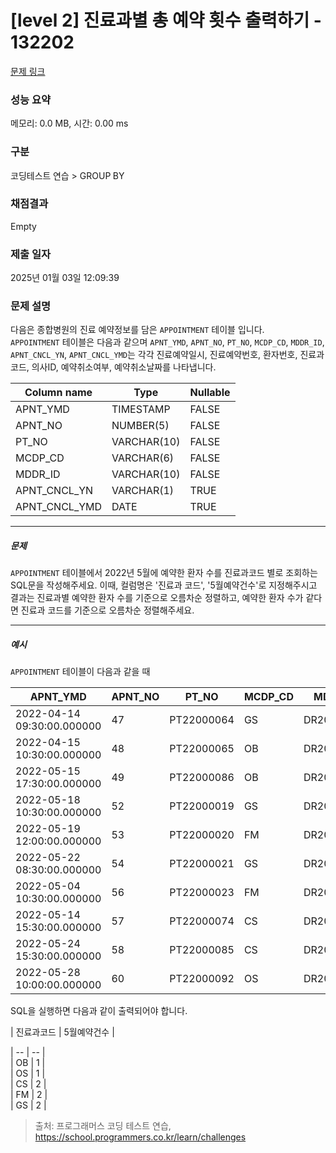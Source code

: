 # [level 2] 진료과별 총 예약 횟수 출력하기 - 132202 

[문제 링크](https://school.programmers.co.kr/learn/courses/30/lessons/132202) 

### 성능 요약

메모리: 0.0 MB, 시간: 0.00 ms

### 구분

코딩테스트 연습 > GROUP BY

### 채점결과

Empty

### 제출 일자

2025년 01월 03일 12:09:39

### 문제 설명

<p>다음은 종합병원의 진료 예약정보를 담은 <code>APPOINTMENT</code> 테이블 입니다.<br>
<code>APPOINTMENT</code> 테이블은 다음과 같으며 <code>APNT_YMD</code>, <code>APNT_NO</code>, <code>PT_NO</code>, <code>MCDP_CD</code>, <code>MDDR_ID</code>, <code>APNT_CNCL_YN</code>, <code>APNT_CNCL_YMD</code>는 각각 진료예약일시, 진료예약번호, 환자번호, 진료과코드, 의사ID, 예약취소여부, 예약취소날짜를 나타냅니다.</p>
<table class="table">
        <thead><tr>
<th>Column name</th>
<th>Type</th>
<th>Nullable</th>
</tr>
</thead>
        <tbody><tr>
<td>APNT_YMD</td>
<td>TIMESTAMP</td>
<td>FALSE</td>
</tr>
<tr>
<td>APNT_NO</td>
<td>NUMBER(5)</td>
<td>FALSE</td>
</tr>
<tr>
<td>PT_NO</td>
<td>VARCHAR(10)</td>
<td>FALSE</td>
</tr>
<tr>
<td>MCDP_CD</td>
<td>VARCHAR(6)</td>
<td>FALSE</td>
</tr>
<tr>
<td>MDDR_ID</td>
<td>VARCHAR(10)</td>
<td>FALSE</td>
</tr>
<tr>
<td>APNT_CNCL_YN</td>
<td>VARCHAR(1)</td>
<td>TRUE</td>
</tr>
<tr>
<td>APNT_CNCL_YMD</td>
<td>DATE</td>
<td>TRUE</td>
</tr>
</tbody>
      </table>
<hr>

<h5>문제</h5>

<p><code>APPOINTMENT</code> 테이블에서 2022년 5월에 예약한 환자 수를 진료과코드 별로 조회하는 SQL문을 작성해주세요. 이때, 컬럼명은 '진료과 코드', '5월예약건수'로 지정해주시고 결과는 진료과별 예약한 환자 수를 기준으로 오름차순 정렬하고, 예약한 환자 수가 같다면 진료과 코드를 기준으로 오름차순 정렬해주세요.</p>

<hr>

<h5>예시</h5>

<p><code>APPOINTMENT</code> 테이블이 다음과 같을 때</p>
<table class="table">
        <thead><tr>
<th>APNT_YMD</th>
<th>APNT_NO</th>
<th>PT_NO</th>
<th>MCDP_CD</th>
<th>MDDR_ID</th>
<th>APNT_CNCL_YN</th>
<th>APNT_CNCL_YMD</th>
</tr>
</thead>
        <tbody><tr>
<td>2022-04-14 09:30:00.000000</td>
<td>47</td>
<td>PT22000064</td>
<td>GS</td>
<td>DR20170123</td>
<td>N</td>
<td>NULL</td>
</tr>
<tr>
<td>2022-04-15 10:30:00.000000</td>
<td>48</td>
<td>PT22000065</td>
<td>OB</td>
<td>DR20100231</td>
<td>N</td>
<td>NULL</td>
</tr>
<tr>
<td>2022-05-15 17:30:00.000000</td>
<td>49</td>
<td>PT22000086</td>
<td>OB</td>
<td>DR20100231</td>
<td>N</td>
<td>NULL</td>
</tr>
<tr>
<td>2022-05-18 10:30:00.000000</td>
<td>52</td>
<td>PT22000019</td>
<td>GS</td>
<td>DR20100039</td>
<td>N</td>
<td>NULL</td>
</tr>
<tr>
<td>2022-05-19 12:00:00.000000</td>
<td>53</td>
<td>PT22000020</td>
<td>FM</td>
<td>DR20010112</td>
<td>N</td>
<td>NULL</td>
</tr>
<tr>
<td>2022-05-22 08:30:00.000000</td>
<td>54</td>
<td>PT22000021</td>
<td>GS</td>
<td>DR20100039</td>
<td>N</td>
<td>NULL</td>
</tr>
<tr>
<td>2022-05-04 10:30:00.000000</td>
<td>56</td>
<td>PT22000023</td>
<td>FM</td>
<td>DR20090112</td>
<td>N</td>
<td>NULL</td>
</tr>
<tr>
<td>2022-05-14 15:30:00.000000</td>
<td>57</td>
<td>PT22000074</td>
<td>CS</td>
<td>DR20200012</td>
<td>N</td>
<td>NULL</td>
</tr>
<tr>
<td>2022-05-24 15:30:00.000000</td>
<td>58</td>
<td>PT22000085</td>
<td>CS</td>
<td>DR20200012</td>
<td>N</td>
<td>NULL</td>
</tr>
<tr>
<td>2022-05-28 10:00:00.000000</td>
<td>60</td>
<td>PT22000092</td>
<td>OS</td>
<td>DR20100031</td>
<td>N</td>
<td>NULL</td>
</tr>
</tbody>
      </table>
<p>SQL을 실행하면 다음과 같이 출력되어야 합니다.</p>

<p>| 진료과코드 | 5월예약건수 | </p>

<p>| -- | -- |<br>
| OB | 1 |<br>
| OS | 1 |<br>
| CS | 2 |<br>
| FM | 2 |<br>
| GS | 2 |</p>


> 출처: 프로그래머스 코딩 테스트 연습, https://school.programmers.co.kr/learn/challenges